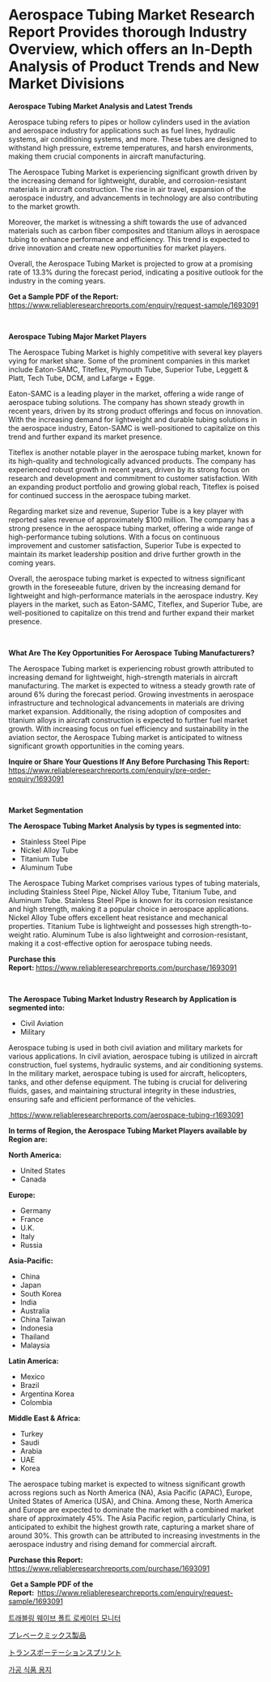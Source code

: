 <p><h1>Aerospace Tubing Market Research Report Provides thorough Industry Overview, which offers an In-Depth Analysis of Product Trends and New Market Divisions</h1></p><p><strong>Aerospace Tubing Market Analysis and Latest Trends</strong></p>
<p><p>Aerospace tubing refers to pipes or hollow cylinders used in the aviation and aerospace industry for applications such as fuel lines, hydraulic systems, air conditioning systems, and more. These tubes are designed to withstand high pressure, extreme temperatures, and harsh environments, making them crucial components in aircraft manufacturing.</p><p>The Aerospace Tubing Market is experiencing significant growth driven by the increasing demand for lightweight, durable, and corrosion-resistant materials in aircraft construction. The rise in air travel, expansion of the aerospace industry, and advancements in technology are also contributing to the market growth.</p><p>Moreover, the market is witnessing a shift towards the use of advanced materials such as carbon fiber composites and titanium alloys in aerospace tubing to enhance performance and efficiency. This trend is expected to drive innovation and create new opportunities for market players.</p><p>Overall, the Aerospace Tubing Market is projected to grow at a promising rate of 13.3% during the forecast period, indicating a positive outlook for the industry in the coming years.</p></p>
<p><strong>Get a Sample PDF of the Report:&nbsp;</strong> <a href="https://www.reliableresearchreports.com/enquiry/request-sample/1693091">https://www.reliableresearchreports.com/enquiry/request-sample/1693091</a></p>
<p>&nbsp;</p>
<p><strong>Aerospace Tubing Major Market Players</strong></p>
<p><p>The Aerospace Tubing Market is highly competitive with several key players vying for market share. Some of the prominent companies in this market include Eaton-SAMC, Titeflex, Plymouth Tube, Superior Tube, Leggett & Platt, Tech Tube, DCM, and Lafarge + Egge.</p><p>Eaton-SAMC is a leading player in the market, offering a wide range of aerospace tubing solutions. The company has shown steady growth in recent years, driven by its strong product offerings and focus on innovation. With the increasing demand for lightweight and durable tubing solutions in the aerospace industry, Eaton-SAMC is well-positioned to capitalize on this trend and further expand its market presence.</p><p>Titeflex is another notable player in the aerospace tubing market, known for its high-quality and technologically advanced products. The company has experienced robust growth in recent years, driven by its strong focus on research and development and commitment to customer satisfaction. With an expanding product portfolio and growing global reach, Titeflex is poised for continued success in the aerospace tubing market.</p><p>Regarding market size and revenue, Superior Tube is a key player with reported sales revenue of approximately $100 million. The company has a strong presence in the aerospace tubing market, offering a wide range of high-performance tubing solutions. With a focus on continuous improvement and customer satisfaction, Superior Tube is expected to maintain its market leadership position and drive further growth in the coming years.</p><p>Overall, the aerospace tubing market is expected to witness significant growth in the foreseeable future, driven by the increasing demand for lightweight and high-performance materials in the aerospace industry. Key players in the market, such as Eaton-SAMC, Titeflex, and Superior Tube, are well-positioned to capitalize on this trend and further expand their market presence.</p></p>
<p>&nbsp;</p>
<p><strong>What Are The Key Opportunities For Aerospace Tubing Manufacturers?</strong></p>
<p><p>The Aerospace Tubing market is experiencing robust growth attributed to increasing demand for lightweight, high-strength materials in aircraft manufacturing. The market is expected to witness a steady growth rate of around 6% during the forecast period. Growing investments in aerospace infrastructure and technological advancements in materials are driving market expansion. Additionally, the rising adoption of composites and titanium alloys in aircraft construction is expected to further fuel market growth. With increasing focus on fuel efficiency and sustainability in the aviation sector, the Aerospace Tubing market is anticipated to witness significant growth opportunities in the coming years.</p></p>
<p><strong>Inquire or Share Your Questions If Any Before Purchasing This Report:</strong> <a href="https://www.reliableresearchreports.com/enquiry/pre-order-enquiry/1693091">https://www.reliableresearchreports.com/enquiry/pre-order-enquiry/1693091</a></p>
<p>&nbsp;</p>
<p><strong>Market Segmentation</strong></p>
<p><strong>The Aerospace Tubing Market Analysis by types is segmented into:</strong></p>
<p><ul><li>Stainless Steel Pipe</li><li>Nickel Alloy Tube</li><li>Titanium Tube</li><li>Aluminum Tube</li></ul></p>
<p><p>The Aerospace Tubing Market comprises various types of tubing materials, including Stainless Steel Pipe, Nickel Alloy Tube, Titanium Tube, and Aluminum Tube. Stainless Steel Pipe is known for its corrosion resistance and high strength, making it a popular choice in aerospace applications. Nickel Alloy Tube offers excellent heat resistance and mechanical properties. Titanium Tube is lightweight and possesses high strength-to-weight ratio. Aluminum Tube is also lightweight and corrosion-resistant, making it a cost-effective option for aerospace tubing needs.</p></p>
<p><strong>Purchase this Report:&nbsp;</strong><a href="https://www.reliableresearchreports.com/purchase/1693091">https://www.reliableresearchreports.com/purchase/1693091</a></p>
<p>&nbsp;</p>
<p><strong>The Aerospace Tubing Market Industry Research by Application is segmented into:</strong></p>
<p><ul><li>Civil Aviation</li><li>Military</li></ul></p>
<p><p>Aerospace tubing is used in both civil aviation and military markets for various applications. In civil aviation, aerospace tubing is utilized in aircraft construction, fuel systems, hydraulic systems, and air conditioning systems. In the military market, aerospace tubing is used for aircraft, helicopters, tanks, and other defense equipment. The tubing is crucial for delivering fluids, gases, and maintaining structural integrity in these industries, ensuring safe and efficient performance of the vehicles.</p></p>
<p><a href="https://www.reliableresearchreports.com/aerospace-tubing-r1693091">&nbsp;https://www.reliableresearchreports.com/aerospace-tubing-r1693091</a></p>
<p><strong>In terms of Region, the Aerospace Tubing Market Players available by Region are:</strong></p>
<p>
    <p> <strong> North America: </strong>
        <ul>
            <li>United States</li>
            <li>Canada</li>
        </ul>
        </p> 
    <p> <strong> Europe: </strong>
        <ul>
            <li>Germany</li>
            <li>France</li>
            <li>U.K.</li>
            <li>Italy</li>
            <li>Russia</li>
        </ul>
        </p> 
    <p> <strong> Asia-Pacific: </strong>
        <ul>
            <li>China</li>
            <li>Japan</li>
            <li>South Korea</li>
            <li>India</li>
            <li>Australia</li>
            <li>China Taiwan</li>
            <li>Indonesia</li>
            <li>Thailand</li>
            <li>Malaysia</li>
        </ul>
        </p> 
    <p> <strong> Latin America: </strong>
        <ul>
            <li>Mexico</li>
            <li>Brazil</li>
            <li>Argentina Korea</li>
            <li>Colombia</li>
        </ul>
        </p> 
    <p> <strong> Middle East & Africa: </strong>
        <ul>
            <li>Turkey</li>
            <li>Saudi</li>
            <li>Arabia</li>
            <li>UAE</li>
            <li>Korea</li>
        </ul>
    </p>
    </p>
<p><p>The aerospace tubing market is expected to witness significant growth across regions such as North America (NA), Asia Pacific (APAC), Europe, United States of America (USA), and China. Among these, North America and Europe are expected to dominate the market with a combined market share of approximately 45%. The Asia Pacific region, particularly China, is anticipated to exhibit the highest growth rate, capturing a market share of around 30%. This growth can be attributed to increasing investments in the aerospace industry and rising demand for commercial aircraft.</p></p>
<p><strong>Purchase this Report: </strong><a href="https://www.reliableresearchreports.com/purchase/1693091">https://www.reliableresearchreports.com/purchase/1693091</a></p>
<p>&nbsp;<strong>Get a Sample PDF of the Report:&nbsp;&nbsp;</strong><a href="https://www.reliableresearchreports.com/enquiry/request-sample/1693091">https://www.reliableresearchreports.com/enquiry/request-sample/1693091</a></p>
<p><strong></strong></p>
<p><p><a href="https://medium.com/@sybleferry/%EC%97%AC%ED%96%89-%ED%8C%8C%ED%98%95-%EA%B2%B0%ED%95%A8-%EC%9C%84%EC%B9%98-%ED%83%90%EC%A7%80%EA%B8%B0%EA%B0%80-%EC%8B%9C%EC%9E%A5-%EB%A9%94%ED%8A%B8%EB%A6%AD%EC%8A%A4%EB%A5%BC-%EB%AA%A8%EB%8B%88%ED%84%B0%EB%A7%81%ED%95%9C%EB%8B%A4-%EC%8B%9C%EC%9E%A5-%EC%A0%90%EC%9C%A0%EC%9C%A8-%ED%8A%B8%EB%A0%8C%EB%93%9C-%EB%B0%8F-%EC%84%B1%EC%9E%A5-%ED%8C%A8%ED%84%B4-12b285dbc1cf">트래블링 웨이브 폴트 로케이터 모니터</a></p><p><a href="https://medium.com/@vincemarvin1/%E8%A3%BD%E5%93%81%E6%B7%B7%E5%90%88%E7%89%A9%E3%81%AE%E4%BA%8B%E5%89%8D%E7%84%BC%E6%88%90%E5%B8%82%E5%A0%B4%E5%88%86%E6%9E%90-%E3%81%9D%E3%81%AEcagr-%E5%B8%82%E5%A0%B4%E3%82%BB%E3%82%B0%E3%83%A1%E3%83%B3%E3%83%86%E3%83%BC%E3%82%B7%E3%83%A7%E3%83%B3-%E3%81%8A%E3%82%88%E3%81%B3%E3%82%B0%E3%83%AD%E3%83%BC%E3%83%90%E3%83%AB%E7%94%A3%E6%A5%AD%E6%A6%82%E8%A6%81-180bc3a13419">プレベークミックス製品</a></p><p><a href="https://medium.com/@madelynhowe2023/%E8%BC%B8%E9%80%81%E7%94%A8%E5%88%86%E5%89%B2%E5%B8%82%E5%A0%B4%E8%A6%8F%E6%A8%A1%E3%81%AF-%E4%B8%96%E7%95%8C%E3%81%AE%E6%A5%AD%E7%95%8C%E3%81%A7%E6%9C%80%E9%81%A9%E3%81%AA%E3%83%9E%E3%83%BC%E3%82%B1%E3%83%86%E3%82%A3%E3%83%B3%E3%82%B0%E3%83%81%E3%83%A3%E3%83%8D%E3%83%AB%E3%82%92%E6%98%8E%E3%82%89%E3%81%8B%E3%81%AB%E3%81%97%E3%81%BE%E3%81%99-40b2f2a1c7be">トランスポーテーションスプリント</a></p><p><a href="https://medium.com/@crumbles67678/%EA%B0%80%EA%B3%B5-%EC%8B%9D%ED%92%88-%EC%A2%85%EC%9D%B4-%EC%8B%9C%EC%9E%A5-%EC%84%B1%EA%B3%B5%EC%A0%81%EC%9D%B8-%EB%B9%84%EC%A6%88%EB%8B%88%EC%8A%A4-%EC%A0%84%EB%9E%B5%EC%9D%84-%EC%9C%84%ED%95%9C-%ED%95%B5%EC%8B%AC-%EC%9A%94%EC%86%8C-%EC%98%88%EC%B8%A1-2031%EB%85%84%EA%B9%8C%EC%A7%80-98b19d566d8d">가공 식품 용지</a></p></p>